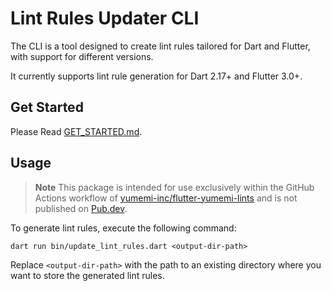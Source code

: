 # Lint Rules Updater CLI

The CLI is a tool designed to create lint rules tailored for Dart and Flutter, with support for different versions.

It currently supports lint rule generation for Dart 2.17+ and Flutter 3.0+.

## Get Started

Please Read [GET_STARTED.md].

## Usage

> **Note**
> This package is intended for use exclusively within the GitHub Actions workflow of
> [yumemi-inc/flutter-yumemi-lints] and is not published on [Pub.dev].

To generate lint rules, execute the following command:

```shell
dart run bin/update_lint_rules.dart <output-dir-path>
```

Replace `<output-dir-path>` with the path to an existing directory where you want to store the generated lint rules.

<!-- Links -->

[Install Dart SDK]: https://dart.dev/get-dart

[yumemi-inc/flutter-yumemi-lints]: https://github.com/yumemi-inc/flutter-yumemi-lints

[Pub.dev]: https://pub.dev/

[GET_STARTED.md]: https://github.com/yumemi-inc/flutter-yumemi-lints/blob/main/docs/contributing/GET_STARTED.md
